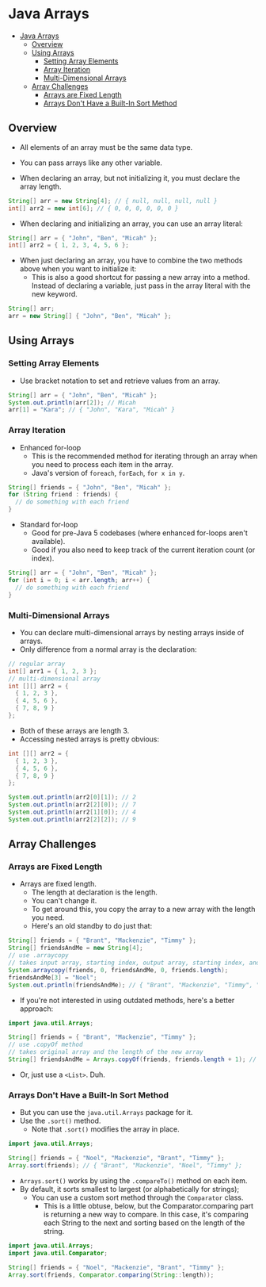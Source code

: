 # Java Arrays

- [Java Arrays](#java-arrays)
  - [Overview](#overview)
  - [Using Arrays](#using-arrays)
    - [Setting Array Elements](#setting-array-elements)
    - [Array Iteration](#array-iteration)
    - [Multi-Dimensional Arrays](#multi-dimensional-arrays)
  - [Array Challenges](#array-challenges)
    - [Arrays are Fixed Length](#arrays-are-fixed-length)
    - [Arrays Don't Have a Built-In Sort Method](#arrays-dont-have-a-built-in-sort-method)

## Overview

- All elements of an array must be the same data type.
- You can pass arrays like any other variable.

- When declaring an array, but not initializing it, you must declare the array length.

```java
String[] arr = new String[4]; // { null, null, null, null }
int[] arr2 = new int[6]; // { 0, 0, 0, 0, 0, 0 }
```

- When declaring and initializing an array, you can use an array literal:

```java
String[] arr = { "John", "Ben", "Micah" };
int[] arr2 = { 1, 2, 3, 4, 5, 6 };
```

- When just declaring an array, you have to combine the two methods above when you want to initialize it:
  - This is also a good shortcut for passing a new array into a method. Instead of declaring a variable, just pass in the array literal with the new keyword.

```java
String[] arr;
arr = new String[] { "John", "Ben", "Micah" };
```

## Using Arrays

### Setting Array Elements

- Use bracket notation to set and retrieve values from an array.

```java
String[] arr = { "John", "Ben", "Micah" };
System.out.println(arr[2]); // Micah
arr[1] = "Kara"; // { "John", "Kara", "Micah" }
```

### Array Iteration

- Enhanced for-loop
  - This is the recommended method for iterating through an array when you need to process each item in the array.
  - Java's version of `foreach`, `forEach`, `for x in y`.

```java
String[] friends = { "John", "Ben", "Micah" };
for (String friend : friends) {
  // do something with each friend
}
```

- Standard for-loop
  - Good for pre-Java 5 codebases (where enhanced for-loops aren't available).
  - Good if you also need to keep track of the current iteration count (or index).

```java
String[] arr = { "John", "Ben", "Micah" };
for (int i = 0; i < arr.length; arr++) {
  // do something with each friend
}
```

### Multi-Dimensional Arrays

- You can declare multi-dimensional arrays by nesting arrays inside of arrays.
- Only difference from a normal array is the declaration:

```java
// regular array
int[] arr1 = { 1, 2, 3 };
// multi-dimensional array
int [][] arr2 = {
  { 1, 2, 3 },
  { 4, 5, 6 },
  { 7, 8, 9 }
};
```

- Both of these arrays are length 3.
- Accessing nested arrays is pretty obvious:

```java
int [][] arr2 = {
  { 1, 2, 3 },
  { 4, 5, 6 },
  { 7, 8, 9 }
};

System.out.println(arr2[0][1]); // 2
System.out.println(arr2[2][0]); // 7
System.out.println(arr2[1][0]); // 4
System.out.println(arr2[2][2]); // 9
```

## Array Challenges

### Arrays are Fixed Length

- Arrays are fixed length.
  - The length at declaration is the length.
  - You can't change it.
  - To get around this, you copy the array to a new array with the length you need.
  - Here's an old standby to do just that:

```java
String[] friends = { "Brant", "Mackenzie", "Timmy" };
String[] friendsAndMe = new String[4];
// use .arraycopy
// takes input array, starting index, output array, starting index, and number of items to insert
System.arraycopy(friends, 0, friendsAndMe, 0, friends.length);
friendsAndMe[3] = "Noel";
System.out.println(friendsAndMe); // { "Brant", "Mackenzie", "Timmy", "Noel" }
```

- If you're not interested in using outdated methods, here's a better approach:

```java
import java.util.Arrays;

String[] friends = { "Brant", "Mackenzie", "Timmy" };
// use .copyOf method
// takes original array and the length of the new array
String[] friendsAndMe = Arrays.copyOf(friends, friends.length + 1); // { "Brant", "Mackenzie", "Timmy", null }
```

- Or, just use a `<List>`. Duh.

### Arrays Don't Have a Built-In Sort Method

- But you can use the `java.util.Arrays` package for it.
- Use the `.sort()` method.
  - Note that `.sort()` modifies the array in place.

```java
import java.util.Arrays;

String[] friends = { "Noel", "Mackenzie", "Brant", "Timmy" };
Array.sort(friends); // { "Brant", "Mackenzie", "Noel", "Timmy" };
```

- `Arrays.sort()` works by using the `.compareTo()` method on each item.
- By default, it sorts smallest to largest (or alphabetically for strings);
  - You can use a custom sort method through the `Comparator` class.
    - This is a little obtuse, below, but the Comparator.comparing part is returning a new way to compare. In this case, it's comparing each String to the next and sorting based on the length of the string.

```java
import java.util.Arrays;
import java.util.Comparator;

String[] friends = { "Noel", "Mackenzie", "Brant", "Timmy" };
Array.sort(friends, Comparator.comparing(String::length));
```
